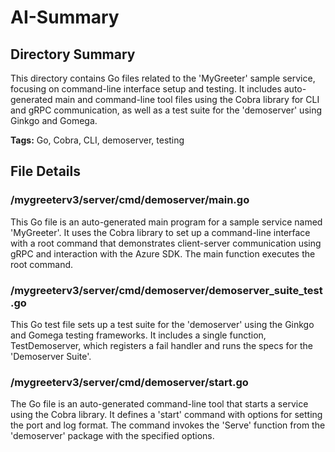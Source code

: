 # AI-Summary
## Directory Summary
This directory contains Go files related to the 'MyGreeter' sample service, focusing on command-line interface setup and testing. It includes auto-generated main and command-line tool files using the Cobra library for CLI and gRPC communication, as well as a test suite for the 'demoserver' using Ginkgo and Gomega.

**Tags:** Go, Cobra, CLI, demoserver, testing

## File Details
    
### /mygreeterv3/server/cmd/demoserver/main.go
This Go file is an auto-generated main program for a sample service named 'MyGreeter'. It uses the Cobra library to set up a command-line interface with a root command that demonstrates client-server communication using gRPC and interaction with the Azure SDK. The main function executes the root command.

### /mygreeterv3/server/cmd/demoserver/demoserver_suite_test.go
This Go test file sets up a test suite for the 'demoserver' using the Ginkgo and Gomega testing frameworks. It includes a single function, TestDemoserver, which registers a fail handler and runs the specs for the 'Demoserver Suite'.

### /mygreeterv3/server/cmd/demoserver/start.go
The Go file is an auto-generated command-line tool that starts a service using the Cobra library. It defines a 'start' command with options for setting the port and log format. The command invokes the 'Serve' function from the 'demoserver' package with the specified options.
